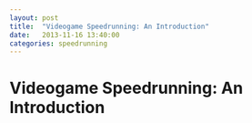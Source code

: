 ```yaml
---
layout: post
title:  "Videogame Speedrunning: An Introduction"
date:   2013-11-16 13:40:00
categories: speedrunning
---
```


# Videogame Speedrunning: An Introduction


